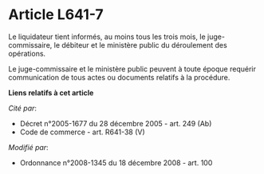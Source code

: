 # Article L641-7

Le liquidateur tient informés, au moins tous les trois mois, le juge-commissaire, le débiteur et le ministère public du
déroulement des opérations.

Le juge-commissaire et le ministère public peuvent à toute époque requérir communication de tous actes ou documents relatifs
à la procédure.

**Liens relatifs à cet article**

_Cité par_:

  - Décret n°2005-1677 du 28 décembre 2005 - art. 249 (Ab)
  - Code de commerce - art. R641-38 (V)

_Modifié par_:

  - Ordonnance n°2008-1345 du 18 décembre 2008 - art. 100
